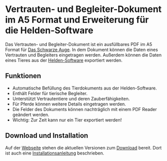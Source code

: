 # Vertrauten- und Begleiter-Dokument im A5 Format und Erweiterung für die Helden-Software

Das Vertrauten- und Begleiter-Dokument ist ein ausfüllbares PDF im A5 Format für [Das Schwarze Auge](http://www.dasschwarzeauge.de/). 
In dem Dokument können die Daten eines Vertrauten und Begleiters eingetragen werden. 
Außerdem können die Daten eines Tieres aus der [Helden-Software](http://www.helden-software.de/) exportiert werden. 

## Funktionen 

* Automatische Befüllung des Tierdokuments aus der Helden-Software.
* Enthält Felder für tierische Begleiter.
* Unterstützt Vertrautentiere und deren Zauberfähigkeiten.
* Für Pferde können weitere Details eingetragen werden.
* Die Felder des Dokuments können nachträglich mit einem PDF Reader geändert werden.
* Wichtig: Zur Zeit kann nur ein Tier exportiert werden!

## Download und Installation

Auf der [Webseite](http://thinkingstone.github.io/dsa-documents/tierdokumenta5/) stehen die aktuellen Versionen zum [Download](http://thinkingstone.github.io/dsa-documents/tierdokumenta5/download.html) bereit. 
Dort ist auch eine [Installationsanleitung](http://thinkingstone.github.io/dsa-documents/tierdokumenta5/install.html) beschrieben. 
